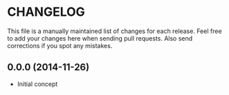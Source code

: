 # CHANGELOG

This file is a manually maintained list of changes for each release. Feel free
to add your changes here when sending pull requests. Also send corrections if
you spot any mistakes.

## 0.0.0 (2014-11-26)

* Initial concept
